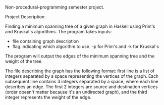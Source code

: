 Non-procedural-programming semester project.

Project Description:

Finding a minimum spanning tree of a given graph
in Haskell using Prim's and Kruskal's algorithms.
The program takes inputs:
- file containing graph description
- flag indicating which algorithm to use. -p for Prim's and -k for Kruskal's

The program will output the edges of the minimum
spanning tree and the weight of the tree.

The file describing the graph has the following format:
first line is a list of integers separated by a space representing the vertices
of the graph. Each subsequent line contains 3 integers separated by a space,
where each line describes an edge. The first 2 integers are source and destination
vertices (order doesn't matter because it's an undirected graph), and the third
integer represents the weight of the edge.
